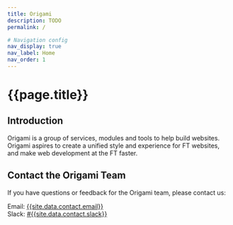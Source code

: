 ```yaml
---
title: Origami
description: TODO
permalink: /

# Navigation config
nav_display: true
nav_label: Home
nav_order: 1
---
```



# {{page.title}}


## Introduction

Origami is a group of services, modules and tools to help build websites. Origami aspires to create a unified style and experience for FT websites, and make web development at the FT faster.



## Contact the Origami Team

If you have questions or feedback for the Origami team, please contact us:

Email: [{{site.data.contact.email}}](mailto:{{site.data.contact.email}})<br/>
Slack: [#{{site.data.contact.slack}}](https://financialtimes.slack.com/messages/{{site.data.contact.slack}})
